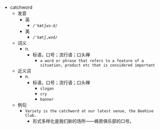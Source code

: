 - catchword
  - 发音
    - 英
      - `/'kætʃwɜːd/`
    - 美
      - `/'kætʃ,wɝd/`
  - 词义
    - n.
      - 标语，口号；流行语；口头禅
        - `a word or phrase that refers to a feature of a situation, product etc that is considered important`
  - 近义词
    - n.
      - 标语，口号；流行语；口头禅
        - `slogan`
        - `cry`
        - `banner`
  - 例句
    - `Variety is the catchword at our latest venue, the Beehive Club.`
      - 形式多样化是我们新的场所——蜂房俱乐部的口号。

